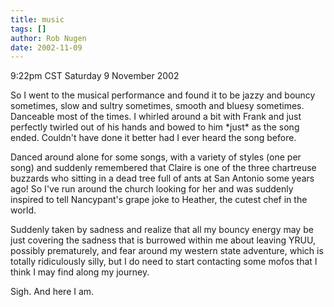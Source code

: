 ```yaml
---
title: music
tags: []
author: Rob Nugen
date: 2002-11-09
---
```


<p class=date>9:22pm CST Saturday 9 November 2002</p>

<p>So I went to the musical performance and found it to be jazzy and
bouncy sometimes, slow and sultry sometimes, smooth and bluesy
sometimes.  Danceable most of the times.  I whirled around a bit with
Frank and just perfectly twirled out of his hands and bowed to him
*just* as the song ended.  Couldn't have done it better had I ever
heard the song before.</p>

<p>Danced around alone for some songs, with a variety of styles (one
per song) and suddenly remembered that Claire is one of the three
chartreuse buzzards who sitting in a dead tree full of ants at San
Antonio some years ago!  So I've run around the church looking for her
and was suddenly inspired to tell Nancypant's grape joke to Heather,
the cutest chef in the world.</p>

<p>Suddenly taken by sadness and realize that all my bouncy energy may
be just covering the sadness that is burrowed within me about leaving
YRUU, possibly prematurely, and fear around my western state
adventure, which is totally ridiculously silly, but I do need to start
contacting some mofos that I think I may find along my journey.</p>

<p>Sigh.  And here I am.</p>

